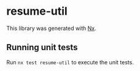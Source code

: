 # resume-util

This library was generated with [Nx](https://nx.dev).

## Running unit tests

Run `nx test resume-util` to execute the unit tests.
